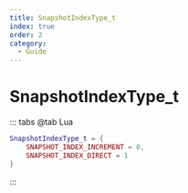 ```yaml
---
title: SnapshotIndexType_t
index: true
order: 2
category:
  - Guide
---
```


# SnapshotIndexType_t
::: tabs
@tab Lua
```lua
SnapshotIndexType_t = {
    SNAPSHOT_INDEX_INCREMENT = 0,
    SNAPSHOT_INDEX_DIRECT = 1
}
```
:::